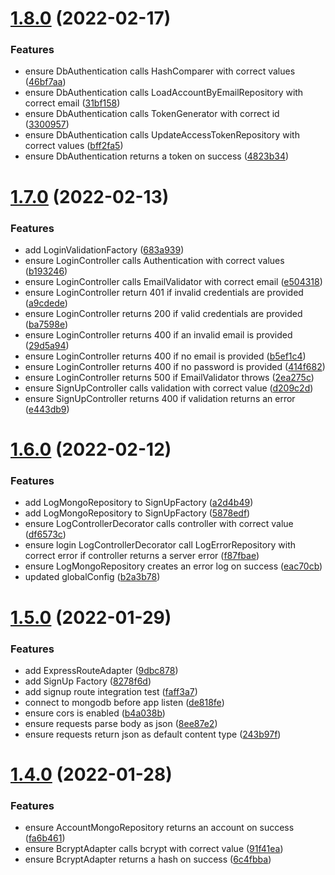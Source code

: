 # [1.8.0](https://github.com/DiegoSalas27/NodeJs-Typescript-TDD-Clean-Architecture-e-SOLID/compare/v1.7.0...v1.8.0) (2022-02-17)


### Features

* ensure DbAuthentication calls HashComparer with correct values ([46bf7aa](https://github.com/DiegoSalas27/NodeJs-Typescript-TDD-Clean-Architecture-e-SOLID/commit/46bf7aa70278b86d74126ccd9e0faf279843146a))
* ensure DbAuthentication calls LoadAccountByEmailRepository with correct email ([31bf158](https://github.com/DiegoSalas27/NodeJs-Typescript-TDD-Clean-Architecture-e-SOLID/commit/31bf1581994f51d3e9323611bfe1060be214949a))
* ensure DbAuthentication calls TokenGenerator with correct id ([3300957](https://github.com/DiegoSalas27/NodeJs-Typescript-TDD-Clean-Architecture-e-SOLID/commit/330095702087fa456e5b595f77b1299dfa0be1e5))
* ensure DbAuthentication calls UpdateAccessTokenRepository with correct values ([bff2fa5](https://github.com/DiegoSalas27/NodeJs-Typescript-TDD-Clean-Architecture-e-SOLID/commit/bff2fa57f0b3a2227618fbd04f2c54052fc11acc))
* ensure DbAuthentication returns a token on success ([4823b34](https://github.com/DiegoSalas27/NodeJs-Typescript-TDD-Clean-Architecture-e-SOLID/commit/4823b34d054e333306a149b886d6d154b0112b29))



# [1.7.0](https://github.com/DiegoSalas27/NodeJs-Typescript-TDD-Clean-Architecture-e-SOLID/compare/v1.6.0...v1.7.0) (2022-02-13)


### Features

* add LoginValidationFactory ([683a939](https://github.com/DiegoSalas27/NodeJs-Typescript-TDD-Clean-Architecture-e-SOLID/commit/683a93941a0286e2566631906348bbb141bbb262))
* ensure LoginController calls Authentication with correct values ([b193246](https://github.com/DiegoSalas27/NodeJs-Typescript-TDD-Clean-Architecture-e-SOLID/commit/b1932468aec7990036a794bdc17c254b92ea9f27))
* ensure LoginController calls EmailValidator with correct email ([e504318](https://github.com/DiegoSalas27/NodeJs-Typescript-TDD-Clean-Architecture-e-SOLID/commit/e5043189cfb7bfd814d6dfb0c1d5e3a27cc37784))
* ensure LoginController return 401 if invalid credentials are provided ([a9cdede](https://github.com/DiegoSalas27/NodeJs-Typescript-TDD-Clean-Architecture-e-SOLID/commit/a9cdedecf9005fbdf552039ea3bf8f6dcc2238d9))
* ensure LoginController returns 200 if valid credentials are provided ([ba7598e](https://github.com/DiegoSalas27/NodeJs-Typescript-TDD-Clean-Architecture-e-SOLID/commit/ba7598ef28a80db28f646beff596c10584f8eb3c))
* ensure LoginController returns 400 if an invalid email is provided ([29d5a94](https://github.com/DiegoSalas27/NodeJs-Typescript-TDD-Clean-Architecture-e-SOLID/commit/29d5a941a43c634a5b3d2b78e09d0627afbaf922))
* ensure LoginController returns 400 if no email is provided ([b5ef1c4](https://github.com/DiegoSalas27/NodeJs-Typescript-TDD-Clean-Architecture-e-SOLID/commit/b5ef1c45dc46180ad7f6fe77c4d907034c74becc))
* ensure LoginController returns 400 if no password is provided ([414f682](https://github.com/DiegoSalas27/NodeJs-Typescript-TDD-Clean-Architecture-e-SOLID/commit/414f682acbbd97ac9862a17b62ad654b10129ca3))
* ensure LoginController returns 500 if EmailValidator throws ([2ea275c](https://github.com/DiegoSalas27/NodeJs-Typescript-TDD-Clean-Architecture-e-SOLID/commit/2ea275c6b9c8c914ed5bb91d9282822eaa371855))
* ensure SignUpController calls validation with correct value ([d209c2d](https://github.com/DiegoSalas27/NodeJs-Typescript-TDD-Clean-Architecture-e-SOLID/commit/d209c2de1b487b2e9d778727b4bbb69ca1bbc0c0))
* ensure SignUpController returns 400 if validation returns an error ([e443db9](https://github.com/DiegoSalas27/NodeJs-Typescript-TDD-Clean-Architecture-e-SOLID/commit/e443db98f173efd690065ab6041770d0b9068994))



# [1.6.0](https://github.com/DiegoSalas27/NodeJs-Typescript-TDD-Clean-Architecture-e-SOLID/compare/v1.5.0...v1.6.0) (2022-02-12)


### Features

* add LogMongoRepository to SignUpFactory ([a2d4b49](https://github.com/DiegoSalas27/NodeJs-Typescript-TDD-Clean-Architecture-e-SOLID/commit/a2d4b49e4d3944e122b0a5b85b2f30ccbfd05db5))
* add LogMongoRepository to SignUpFactory ([5878edf](https://github.com/DiegoSalas27/NodeJs-Typescript-TDD-Clean-Architecture-e-SOLID/commit/5878edfd3643c5505ef56391359a93db16710a2d))
* ensure LogControllerDecorator calls controller with correct value ([df6573c](https://github.com/DiegoSalas27/NodeJs-Typescript-TDD-Clean-Architecture-e-SOLID/commit/df6573cb12adb0de2d0f5d5e150ac4e15625ed0f))
* ensure login LogControllerDecorator call LogErrorRepository with correct error if controller returns a server error ([f87fbae](https://github.com/DiegoSalas27/NodeJs-Typescript-TDD-Clean-Architecture-e-SOLID/commit/f87fbaea2b27986a78d2de1ba8b3cd767fbeacdc))
* ensure LogMongoRepository creates an error log on success ([eac70cb](https://github.com/DiegoSalas27/NodeJs-Typescript-TDD-Clean-Architecture-e-SOLID/commit/eac70cbb6651112ccf9352b5d5c3199b4402ebf2))
* updated globalConfig ([b2a3b78](https://github.com/DiegoSalas27/NodeJs-Typescript-TDD-Clean-Architecture-e-SOLID/commit/b2a3b78d8eca466911a15780d6b5aca9304f653e))



# [1.5.0](https://github.com/DiegoSalas27/NodeJs-Typescript-TDD-Clean-Architecture-e-SOLID/compare/v1.4.0...v1.5.0) (2022-01-29)


### Features

* add ExpressRouteAdapter ([9dbc878](https://github.com/DiegoSalas27/NodeJs-Typescript-TDD-Clean-Architecture-e-SOLID/commit/9dbc8781531a1489970774410fc3abf9a5c41e8f))
* add SignUp Factory ([8278f6d](https://github.com/DiegoSalas27/NodeJs-Typescript-TDD-Clean-Architecture-e-SOLID/commit/8278f6da67d7ca8145288678528ebf5b51fc8dd4))
* add signup route integration test ([faff3a7](https://github.com/DiegoSalas27/NodeJs-Typescript-TDD-Clean-Architecture-e-SOLID/commit/faff3a7199a997e17de76af702e3bbb80a4a07c2))
* connect to mongodb before app listen ([de818fe](https://github.com/DiegoSalas27/NodeJs-Typescript-TDD-Clean-Architecture-e-SOLID/commit/de818feffd16ad7557fa9ce2ade04265185632a2))
* ensure cors is enabled ([b4a038b](https://github.com/DiegoSalas27/NodeJs-Typescript-TDD-Clean-Architecture-e-SOLID/commit/b4a038ba50732bfb6b9202b4213bf5edd2ccb9f5))
* ensure requests parse body as json ([8ee87e2](https://github.com/DiegoSalas27/NodeJs-Typescript-TDD-Clean-Architecture-e-SOLID/commit/8ee87e2008c5b9150c3702fbe3c2e98e6dbc3756))
* ensure requests return json as default content type ([243b97f](https://github.com/DiegoSalas27/NodeJs-Typescript-TDD-Clean-Architecture-e-SOLID/commit/243b97fd588877dc20aa1ebc82872f4eadeeff82))



# [1.4.0](https://github.com/DiegoSalas27/NodeJs-Typescript-TDD-Clean-Architecture-e-SOLID/compare/v1.3.0...v1.4.0) (2022-01-28)


### Features

* ensure AccountMongoRepository returns an account on success ([fa6b461](https://github.com/DiegoSalas27/NodeJs-Typescript-TDD-Clean-Architecture-e-SOLID/commit/fa6b461ce827a809e082021b3914ea9554dbd61c))
* ensure BcryptAdapter calls bcrypt with correct value ([91f41ea](https://github.com/DiegoSalas27/NodeJs-Typescript-TDD-Clean-Architecture-e-SOLID/commit/91f41ea3c9aa90c46f6cd738c8c97c22f2a6fed8))
* ensure BcryptAdapter returns a hash on success ([6c4fbba](https://github.com/DiegoSalas27/NodeJs-Typescript-TDD-Clean-Architecture-e-SOLID/commit/6c4fbbacb96fe5b854413bd28af6c5d85e113cbb))



